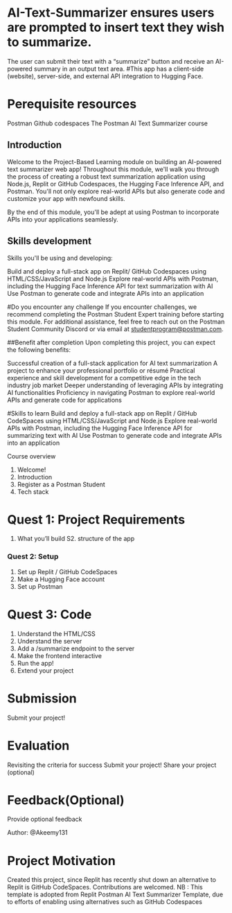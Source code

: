 # AI-Text-Summarizer ensures users are prompted to insert text they wish to summarize.
The user can submit their text with a “summarize” button and receive an AI-powered summary in an output text area.
#This app  has a client-side (website), server-side, and external API integration to Hugging Face.
# Perequisite resources
Postman
Github codespaces
The Postman AI Text Summarizer course
## Introduction
Welcome to the Project-Based Learning module on building an AI-powered text summarizer web app! Throughout this module, we'll walk you through the process of creating a robust text summarization application using Node.js, Replit or GitHub Codespaces, the Hugging Face Inference API, and Postman. You'll not only explore real-world APIs but also generate code and customize your app with newfound skills.

By the end of this module, you'll be adept at using Postman to incorporate APIs into your applications seamlessly.
## Skills development
Skills you'll be using and developing:

Build and deploy a full-stack app on Replit/ GitHub Codespaces using HTML/CSS/JavaScript and Node.js
Explore real-world APIs with Postman, including the Hugging Face Inference API for text summarization with AI
Use Postman to generate code and integrate APIs into an application

 #Do you encounter any challenge
If you encounter challenges, we recommend completing the Postman Student Expert training before starting this module. For additional assistance, feel free to reach out on the Postman Student Community Discord or via email at studentprogram@postman.com.

##Benefit after completion
Upon completing this project, you can expect the following benefits:

Successful creation of a full-stack application for AI text summarization
A project to enhance your professional portfolio or résumé
Practical experience and skill development for a competitive edge in the tech industry job market
Deeper understanding of leveraging APIs by integrating AI functionalities
Proficiency in navigating Postman to explore real-world APIs and generate code for applications

#Skills to learn
Build and deploy a full-stack app on Replit / GitHub CodeSpaces using HTML/CSS/JavaScript and Node.js
Explore real-world APIs with Postman, including the Hugging Face Inference API for summarizing text with AI
Use Postman to generate code and integrate APIs into an application

Course overview
1. Welcome!
2. Introduction
3. Register as a Postman Student
4. Tech stack

# Quest 1: Project Requirements
1. What you’ll build
S2. structure of the app

### Quest 2: Setup
1. Set up Replit / GitHub CodeSpaces
2. Make a Hugging Face account
3. Set up Postman

# Quest 3: Code
1. Understand the HTML/CSS
2. Understand the server
3. Add a /summarize endpoint to the server
4. Make the frontend interactive
5. Run the app!
6. Extend your project

# Submission
Submit your project!

# Evaluation
Revisiting the criteria for success
Submit your project!
Share your project (optional)

# Feedback(Optional)
Provide optional feedback

Author: @Akeemy131


# Project Motivation

Created this project, since Replit has recently shut down an alternative to Replit is GitHub CodeSpaces. Contributions are welcomed.
NB : This template is adopted from Replit Postman AI Text Summarizer Template, due to efforts of enabling using alternatives such as GitHub Codespaces
